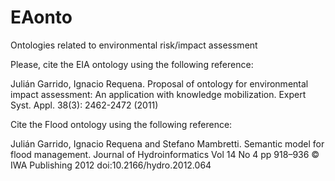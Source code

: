 EAonto
======

Ontologies related to environmental risk/impact assessment

Please, cite the EIA ontology using the following reference:
 
 Julián Garrido, Ignacio Requena. Proposal of ontology for environmental impact assessment: 
 An application with knowledge mobilization. Expert Syst. Appl. 38(3): 2462-2472 (2011)
 
Cite the Flood ontology using the following reference:

  Julián Garrido, Ignacio Requena and Stefano Mambretti. Semantic model for flood management.
  Journal of Hydroinformatics Vol 14 No 4 pp 918–936 © IWA Publishing 2012 doi:10.2166/hydro.2012.064
